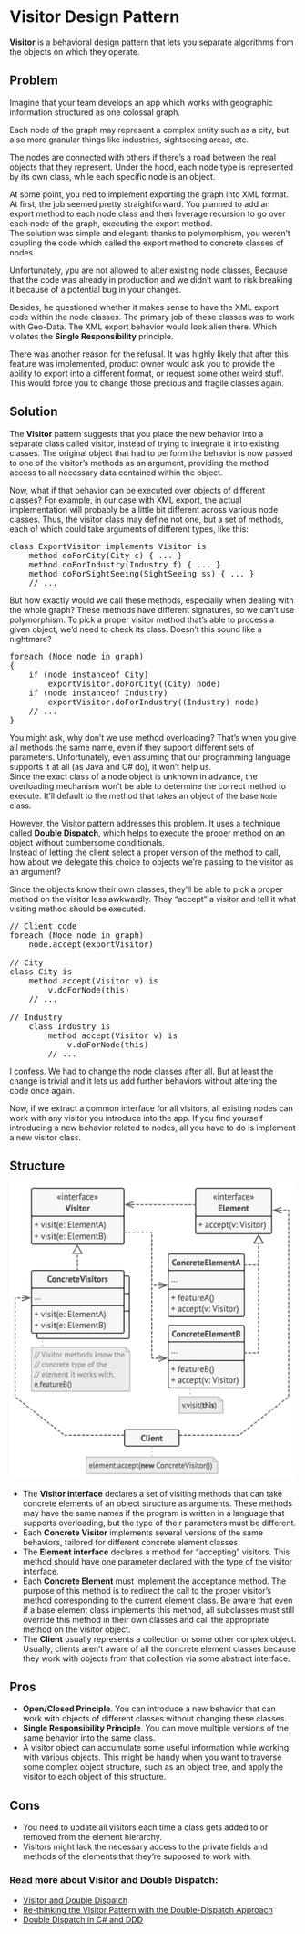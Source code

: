 # Visitor Design Pattern
**Visitor** is a behavioral design pattern that lets you separate algorithms from the objects on which they operate.

## Problem
Imagine that your team develops an app which works with geographic information structured as one colossal graph.

Each node of the graph may represent a complex entity such as a city, but also more granular things like industries, sightseeing
areas, etc.

The nodes are connected with others if there’s a road between the real objects that they represent. Under the hood, each node type is represented by its own class, while each specific node is an object.

At some point, you ned to implement exporting the graph into XML format. At first, the job seemed pretty straightforward.
You planned to add an export method to each node class and then leverage recursion to go over each node of the graph, executing the export method. <br>
The solution was simple and elegant: thanks to polymorphism, you weren’t coupling the code which called the export method to concrete classes of nodes.

Unfortunately, ypu are not allowed to alter existing node classes, Because that the code was already in production and we didn’t want to risk breaking it because of a potential bug in your changes.

Besides, he questioned whether it makes sense to have the XML export code within the node classes. The primary job of these classes was to work with Geo-Data. The XML export behavior would look alien there. Which violates the **Single Responsibility** principle.

There was another reason for the refusal. It was highly likely that after this feature was implemented, product owner would ask you to provide the ability to export into a different format, or request some other weird stuff. This would force you to change those precious and fragile classes again.

## Solution
The **Visitor** pattern suggests that you place the new behavior into a separate class called visitor, instead of trying to integrate
it into existing classes. The original object that had to perform the behavior is now passed to one of the visitor’s methods as an argument, providing the method access to all necessary data contained within the object.

Now, what if that behavior can be executed over objects of different classes? For example, in our case with XML export, the actual implementation will probably be a little bit different across various node classes. Thus, the visitor class may define not one, but a set of methods, each of which could take arguments of different types, like this:

<pre>
class ExportVisitor implements Visitor is
    method doForCity(City c) { ... }
    method doForIndustry(Industry f) { ... }
    method doForSightSeeing(SightSeeing ss) { ... }
    // ...
</pre>

But how exactly would we call these methods, especially when dealing with the whole graph? These methods have different signatures, so we can’t use polymorphism. To pick a proper visitor method that’s able to process a given object, we’d need to check its class. Doesn’t this sound like a nightmare?

<pre>
foreach (Node node in graph)
{
    if (node instanceof City)
        exportVisitor.doForCity((City) node) 
    if (node instanceof Industry) 
        exportVisitor.doForIndustry((Industry) node) 
    // ...
}
</pre>

You might ask, why don’t we use method overloading? That’s when you give all methods the same name, even if they support different sets of parameters. Unfortunately, even assuming that our programming language supports it at all (as Java and C# do), it won’t help us. <br>
Since the exact class of a node object is unknown in advance, the overloading mechanism won’t be able to determine the correct method to execute. It’ll default to the method that takes an object of the base `Node` class.

However, the Visitor pattern addresses this problem. It uses a technique called **Double Dispatch**, which helps to execute the proper method on an object without cumbersome conditionals. <br>
Instead of letting the client select a proper version of the method to call, how about we delegate this choice to objects we’re passing to the visitor as an argument?

Since the objects know their own classes, they’ll be able to pick a proper method on the visitor less awkwardly. They “accept” a visitor and tell it what visiting method should be executed.

<pre>
// Client code
foreach (Node node in graph)
    node.accept(exportVisitor)

// City
class City is
    method accept(Visitor v) is
        v.doForNode(this)
    // ...

// Industry
    class Industry is
        method accept(Visitor v) is
            v.doForNode(this)
        // ...
</pre>

I confess. We had to change the node classes after all. But at least the change is trivial and it lets us add further behaviors
without altering the code once again.

Now, if we extract a common interface for all visitors, all existing nodes can work with any visitor you introduce into the app. If you find yourself introducing a new behavior related to nodes, all you have to do is implement a new visitor class.

## Structure
<img width="500" alt="Visitor Pattern Structure" src="./ReadMe/Visitor-Pattern Structure.png">

- The **Visitor interface** declares a set of visiting methods that can take concrete elements of an object structure as arguments. These methods may have the same names if the program is written in a language that supports overloading, but the type of their parameters must be different.
- Each **Concrete Visitor** implements several versions of the same behaviors, tailored for different concrete element classes.
- The **Element interface** declares a method for “accepting” visitors. This method should have one parameter declared with the type of the visitor interface.
- Each **Concrete Element** must implement the acceptance method. The purpose of this method is to redirect the call to the proper visitor’s method corresponding to the current element class. Be aware that even if a base element class implements this method, all subclasses must still override this method in their own classes and call the appropriate method on the visitor object.
- The **Client** usually represents a collection or some other complex object. Usually, clients aren’t aware of all the concrete element classes because they work with objects from that collection via some abstract interface.

## Pros
- **Open/Closed Principle**. You can introduce a new behavior that can work with objects of different classes without changing these classes.
- **Single Responsibility Principle**. You can move multiple versions of the same behavior into the same class.
- A visitor object can accumulate some useful information while working with various objects. This might be handy when you want to traverse some complex object structure, such as an object tree, and apply the visitor to each object of this structure.

## Cons
- You need to update all visitors each time a class gets added to or removed from the element hierarchy.
- Visitors might lack the necessary access to the private fields and methods of the elements that they’re supposed to work with.

### Read more about Visitor and Double Dispatch:
- [Visitor and Double Dispatch](https://refactoring.guru/design-patterns/visitor-double-dispatch)
- [Re-thinking the Visitor Pattern with the Double-Dispatch Approach](https://exceptionnotfound.net/rethinking-the-visitor-pattern-with-the-double-dispatch-approach/)
- [Double Dispatch in C# and DDD](https://ardalis.com/double-dispatch-in-c-and-ddd/)